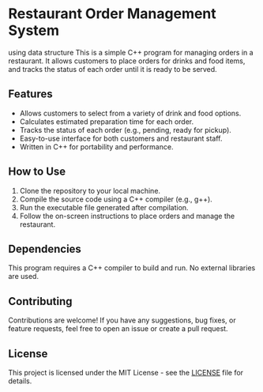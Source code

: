 # Restaurant Order Management System
using data structure
This is a simple C++ program for managing orders in a restaurant. It allows customers to place orders for drinks and food items, and tracks the status of each order until it is ready to be served.

## Features

- Allows customers to select from a variety of drink and food options.
- Calculates estimated preparation time for each order.
- Tracks the status of each order (e.g., pending, ready for pickup).
- Easy-to-use interface for both customers and restaurant staff.
- Written in C++ for portability and performance.

## How to Use

1. Clone the repository to your local machine.
2. Compile the source code using a C++ compiler (e.g., g++).
3. Run the executable file generated after compilation.
4. Follow the on-screen instructions to place orders and manage the restaurant.

## Dependencies

This program requires a C++ compiler to build and run. No external libraries are used.

## Contributing

Contributions are welcome! If you have any suggestions, bug fixes, or feature requests, feel free to open an issue or create a pull request.

## License

This project is licensed under the MIT License - see the [LICENSE](LICENSE) file for details.

